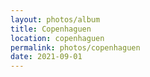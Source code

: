 ```yaml
---
layout: photos/album
title: Copenhaguen
location: copenhaguen
permalink: photos/copenhaguen
date: 2021-09-01
---
```

